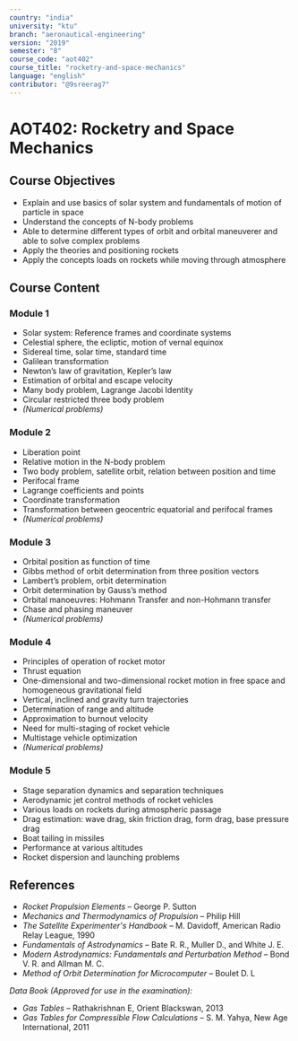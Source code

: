```yaml
---
country: "india"
university: "ktu"
branch: "aeronautical-engineering"
version: "2019"
semester: "8"
course_code: "aot402"
course_title: "rocketry-and-space-mechanics"
language: "english"
contributor: "@9sreerag7"
---
```


# AOT402: Rocketry and Space Mechanics

## Course Objectives

- Explain and use basics of solar system and fundamentals of motion of particle in space  
- Understand the concepts of N-body problems  
- Able to determine different types of orbit and orbital maneuverer and able to solve complex problems  
- Apply the theories and positioning rockets  
- Apply the concepts loads on rockets while moving through atmosphere  

## Course Content

### Module 1

- Solar system: Reference frames and coordinate systems  
- Celestial sphere, the ecliptic, motion of vernal equinox  
- Sidereal time, solar time, standard time  
- Galilean transformation  
- Newton’s law of gravitation, Kepler’s law  
- Estimation of orbital and escape velocity  
- Many body problem, Lagrange Jacobi Identity  
- Circular restricted three body problem  
- *(Numerical problems)*  

### Module 2

- Liberation point  
- Relative motion in the N-body problem  
- Two body problem, satellite orbit, relation between position and time  
- Perifocal frame  
- Lagrange coefficients and points  
- Coordinate transformation  
- Transformation between geocentric equatorial and perifocal frames  
- *(Numerical problems)*  

### Module 3

- Orbital position as function of time  
- Gibbs method of orbit determination from three position vectors  
- Lambert’s problem, orbit determination  
- Orbit determination by Gauss’s method  
- Orbital manoeuvres: Hohmann Transfer and non-Hohmann transfer  
- Chase and phasing maneuver  
- *(Numerical problems)*  

### Module 4

- Principles of operation of rocket motor  
- Thrust equation  
- One-dimensional and two-dimensional rocket motion in free space and homogeneous gravitational field  
- Vertical, inclined and gravity turn trajectories  
- Determination of range and altitude  
- Approximation to burnout velocity  
- Need for multi-staging of rocket vehicle  
- Multistage vehicle optimization  
- *(Numerical problems)*  

### Module 5

- Stage separation dynamics and separation techniques  
- Aerodynamic jet control methods of rocket vehicles  
- Various loads on rockets during atmospheric passage  
- Drag estimation: wave drag, skin friction drag, form drag, base pressure drag  
- Boat tailing in missiles  
- Performance at various altitudes  
- Rocket dispersion and launching problems  

## References

- *Rocket Propulsion Elements* – George P. Sutton  
- *Mechanics and Thermodynamics of Propulsion* – Philip Hill  
- *The Satellite Experimenter's Handbook* – M. Davidoff, American Radio Relay League, 1990  
- *Fundamentals of Astrodynamics* – Bate R. R., Muller D., and White J. E.  
- *Modern Astrodynamics: Fundamentals and Perturbation Method* – Bond V. R. and Allman M. C.  
- *Method of Orbit Determination for Microcomputer* – Boulet D. L  

*Data Book (Approved for use in the examination):*  
- *Gas Tables* – Rathakrishnan E, Orient Blackswan, 2013  
- *Gas Tables for Compressible Flow Calculations* – S. M. Yahya, New Age International, 2011  
